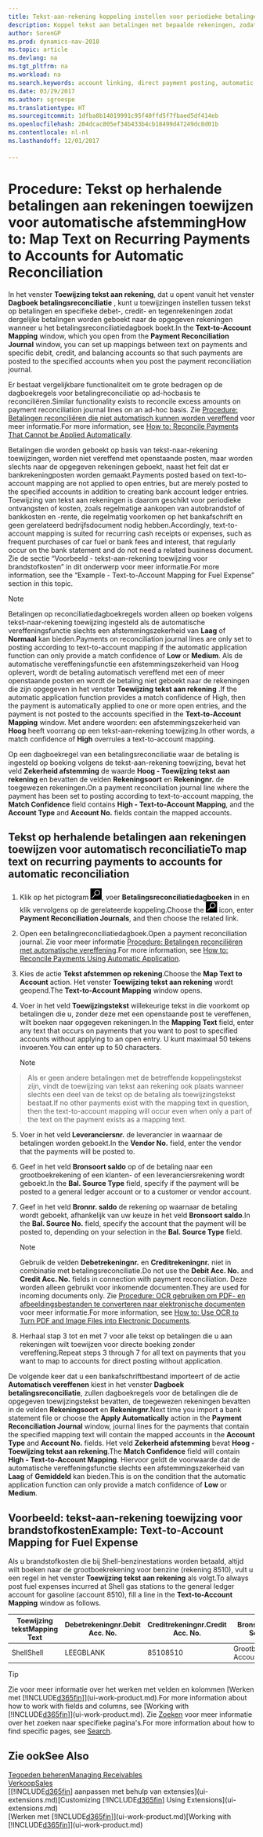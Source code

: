 ```yaml
---
title: Tekst-aan-rekening koppeling instellen voor periodieke betalingen | Microsoft Docs
description: Koppel tekst aan betalingen met bepaalde rekeningen, zodat betalingen naar de rekeningen geboekt worden als u het betalingsreconciliatiedagboek boekt.
author: SorenGP
ms.prod: dynamics-nav-2018
ms.topic: article
ms.devlang: na
ms.tgt_pltfrm: na
ms.workload: na
ms.search.keywords: account linking, direct payment posting, automatic payment processing, reconcile payment, recurring expense, recurring cash receipt
ms.date: 03/29/2017
ms.author: sgroespe
ms.translationtype: HT
ms.sourcegitcommit: 1dfba8b14019991c95f40ffd5f7fbaed5df414eb
ms.openlocfilehash: 284dcac805ef34b433b4cb18499d47249dc8d01b
ms.contentlocale: nl-nl
ms.lasthandoff: 12/01/2017

---
```

# <a name="how-to-map-text-on-recurring-payments-to-accounts-for-automatic-reconciliation"></a><span data-ttu-id="f8498-103">Procedure: Tekst op herhalende betalingen aan rekeningen toewijzen voor automatische afstemming</span><span class="sxs-lookup"><span data-stu-id="f8498-103">How to: Map Text on Recurring Payments to Accounts for Automatic Reconciliation</span></span>
<span data-ttu-id="f8498-104">In het venster **Toewijzing tekst aan rekening**, dat u opent vanuit het venster **Dagboek betalingsreconciliatie** , kunt u toewijzingen instellen tussen tekst op betalingen en specifieke debet-, credit- en tegenrekeningen zodat dergelijke betalingen worden geboekt naar de opgegeven rekeningen wanneer u het betalingsreconciliatiedagboek boekt.</span><span class="sxs-lookup"><span data-stu-id="f8498-104">In the **Text-to-Account Mapping** window, which you open from the **Payment Reconciliation Journal** window, you can set up mappings between text on payments and specific debit, credit, and balancing accounts so that such payments are posted to the specified accounts when you post the payment reconciliation journal.</span></span>

<span data-ttu-id="f8498-105">Er bestaat vergelijkbare functionaliteit om te grote bedragen op de dagboekregels voor betalingreconciliatie op ad-hocbasis te reconciliëren.</span><span class="sxs-lookup"><span data-stu-id="f8498-105">Similar functionality exists to reconcile excess amounts on payment reconciliation journal lines on an ad-hoc basis.</span></span> <span data-ttu-id="f8498-106">Zie [Procedure: Betalingen reconciliëren die niet automatisch kunnen worden vereffend](receivables-how-reconcile-payments-cannot-apply-auto.md) voor meer informatie.</span><span class="sxs-lookup"><span data-stu-id="f8498-106">For more information, see [How to: Reconcile Payments That Cannot be Applied Automatically](receivables-how-reconcile-payments-cannot-apply-auto.md).</span></span>

<span data-ttu-id="f8498-107">Betalingen die worden geboekt op basis van tekst-naar-rekening toewijzingen, worden niet vereffend met openstaande posten, maar worden slechts naar de opgegeven rekeningen geboekt, naast het feit dat er bankrekeningposten worden gemaakt.</span><span class="sxs-lookup"><span data-stu-id="f8498-107">Payments posted based on text-to-account mapping are not applied to open entries, but are merely posted to the specified accounts in addition to creating bank account ledger entries.</span></span> <span data-ttu-id="f8498-108">Toewijzing van tekst aan rekeningen is daarom geschikt voor periodieke ontvangsten of kosten, zoals regelmatige aankopen van autobrandstof of bankkosten en -rente, die regelmatig voorkomen op het bankafschrift en geen gerelateerd bedrijfsdocument nodig hebben.</span><span class="sxs-lookup"><span data-stu-id="f8498-108">Accordingly, text-to-account mapping is suited for recurring cash receipts or expenses, such as frequent purchases of car fuel or bank fees and interest, that regularly occur on the bank statement and do not need a related business document.</span></span> <span data-ttu-id="f8498-109">Zie de sectie “Voorbeeld - tekst-aan-rekening toewijzing voor brandstofkosten” in dit onderwerp voor meer informatie.</span><span class="sxs-lookup"><span data-stu-id="f8498-109">For more information, see the “Example - Text-to-Account Mapping for Fuel Expense” section in this topic.</span></span>

> [!NOTE]  
>   <span data-ttu-id="f8498-110">Betalingen op reconciliatiedagboekregels worden alleen op boeken volgens tekst-naar-rekening toewijzing ingesteld als de automatische vereffeningsfunctie slechts een afstemmingszekerheid van **Laag** of **Normaal** kan bieden.</span><span class="sxs-lookup"><span data-stu-id="f8498-110">Payments on reconciliation journal lines are only set to posting according to text-to-account mapping if the automatic application function can only provide a match confidence of **Low** or **Medium**.</span></span> <span data-ttu-id="f8498-111">Als de automatische vereffeningsfunctie een afstemmingszekerheid van Hoog oplevert, wordt de betaling automatisch vereffend met een of meer openstaande posten en wordt de betaling niet geboekt naar de rekeningen die zijn opgegeven in het venster **Toewijzing tekst aan rekening** .</span><span class="sxs-lookup"><span data-stu-id="f8498-111">If the automatic application function provides a match confidence of High, then the payment is automatically applied to one or more open entries, and the payment is not posted to the accounts specified in the **Text-to-Account Mapping** window.</span></span> <span data-ttu-id="f8498-112">Met andere woorden: een afstemmingszekerheid van **Hoog** heeft voorrang op een tekst-aan-rekening toewijzing.</span><span class="sxs-lookup"><span data-stu-id="f8498-112">In other words, a match confidence of **High** overrules a text-to-account mapping.</span></span>

<span data-ttu-id="f8498-113">Op een dagboekregel van een betalingsreconciliatie waar de betaling is ingesteld op boeking volgens de tekst-aan-rekening toewijzing, bevat het veld **Zekerheid afstemming** de waarde **Hoog - Toewijzing tekst aan rekening** en bevatten de velden **Rekeningsoort** en **Rekeningnr.** de toegewezen rekeningen.</span><span class="sxs-lookup"><span data-stu-id="f8498-113">On a payment reconciliation journal line where the payment has been set to posting according to text-to-account mapping, the **Match Confidence** field contains **High - Text-to-Account Mapping**, and the **Account Type** and **Account No.** fields contain the mapped accounts.</span></span>

## <a name="to-map-text-on-recurring-payments-to-accounts-for-automatic-reconciliation"></a><span data-ttu-id="f8498-114">Tekst op herhalende betalingen aan rekeningen toewijzen voor automatisch reconciliatie</span><span class="sxs-lookup"><span data-stu-id="f8498-114">To map text on recurring payments to accounts for automatic reconciliation</span></span>
1. <span data-ttu-id="f8498-115">Klik op het pictogram ![Zoeken naar pagina of rapport](media/ui-search/search_small.png "pictogram Zoeken naar pagina of rapport"), voer **Betalingsreconciliatiedagboeken** in en klik vervolgens op de gerelateerde koppeling.</span><span class="sxs-lookup"><span data-stu-id="f8498-115">Choose the ![Search for Page or Report](media/ui-search/search_small.png "Search for Page or Report icon") icon, enter **Payment Reconciliation Journals**, and then choose the related link.</span></span>
2. <span data-ttu-id="f8498-116">Open een betalingreconciliatiedagboek.</span><span class="sxs-lookup"><span data-stu-id="f8498-116">Open a payment reconciliation journal.</span></span> <span data-ttu-id="f8498-117">Zie voor meer informatie [Procedure: Betalingen reconciliëren met automatische vereffening](receivables-how-reconcile-payments-auto-application.md).</span><span class="sxs-lookup"><span data-stu-id="f8498-117">For more information, see [How to: Reconcile Payments Using Automatic Application](receivables-how-reconcile-payments-auto-application.md).</span></span>
3. <span data-ttu-id="f8498-118">Kies de actie **Tekst afstemmen op rekening**.</span><span class="sxs-lookup"><span data-stu-id="f8498-118">Choose the **Map Text to Account** action.</span></span> <span data-ttu-id="f8498-119">Het venster **Toewijzing tekst aan rekening** wordt geopend.</span><span class="sxs-lookup"><span data-stu-id="f8498-119">The **Text-to-Account Mapping** window opens.</span></span>
4. <span data-ttu-id="f8498-120">Voer in het veld **Toewijzingstekst** willekeurige tekst in die voorkomt op betalingen die u, zonder deze met een openstaande post te vereffenen, wilt boeken naar opgegeven rekeningen.</span><span class="sxs-lookup"><span data-stu-id="f8498-120">In the **Mapping Text** field, enter any text that occurs on payments that you want to post to specified accounts without applying to an open entry.</span></span> <span data-ttu-id="f8498-121">U kunt maximaal 50 tekens invoeren.</span><span class="sxs-lookup"><span data-stu-id="f8498-121">You can enter up to 50 characters.</span></span>

    > [!NOTE]  
>   <span data-ttu-id="f8498-122">Als er geen andere betalingen met de betreffende koppelingstekst zijn, vindt de toewijzing van tekst aan rekening ook plaats wanneer slechts een deel van de tekst op de betaling als toewijzingstekst bestaat.</span><span class="sxs-lookup"><span data-stu-id="f8498-122">If no other payments exist with the mapping text in question, then the text-to-account mapping will occur even when only a part of the text on the payment exists as a mapping text.</span></span>
5. <span data-ttu-id="f8498-123">Voer in het veld **Leveranciersnr.** de leverancier in waarnaar de betalingen worden geboekt.</span><span class="sxs-lookup"><span data-stu-id="f8498-123">In the **Vendor No.** field, enter the vendor that the payments will be posted to.</span></span>
6. <span data-ttu-id="f8498-124">Geef in het veld **Bronsoort saldo** op of de betaling naar een grootboekrekening of een klanten- of een leveranciersrekening wordt geboekt.</span><span class="sxs-lookup"><span data-stu-id="f8498-124">In the **Bal. Source Type** field, specify if the payment will be posted to a general ledger account or to a customer or vendor account.</span></span>
7. <span data-ttu-id="f8498-125">Geef in het veld **Bronnr. saldo** de rekening op waarnaar de betaling wordt geboekt, afhankelijk van uw keuze in het veld **Bronsoort saldo**.</span><span class="sxs-lookup"><span data-stu-id="f8498-125">In the **Bal. Source No.** field, specify the account that the payment will be posted to, depending on your selection in the **Bal. Source Type** field.</span></span>

    > [!NOTE]
    > <span data-ttu-id="f8498-126">Gebruik de velden **Debetrekeningnr.** en **Creditrekeningnr.** niet in combinatie met betalingsreconciliatie.</span><span class="sxs-lookup"><span data-stu-id="f8498-126">Do not use the **Debit Acc. No.** and **Credit Acc. No.** fields in connection with payment reconciliation.</span></span> <span data-ttu-id="f8498-127">Deze worden alleen gebruikt voor inkomende documenten.</span><span class="sxs-lookup"><span data-stu-id="f8498-127">They are used for incoming documents only.</span></span> <span data-ttu-id="f8498-128">Zie [Procedure: OCR gebruiken om PDF- en afbeeldingsbestanden te converteren naar elektronische documenten](across-how-use-ocr-pdf-images-files.md) voor meer informatie.</span><span class="sxs-lookup"><span data-stu-id="f8498-128">For more information, see [How to: Use OCR to Turn PDF and Image Files into Electronic Documents](across-how-use-ocr-pdf-images-files.md).</span></span>

8. <span data-ttu-id="f8498-129">Herhaal stap 3 tot en met 7 voor alle tekst op betalingen die u aan rekeningen wilt toewijzen voor directe boeking zonder vereffening.</span><span class="sxs-lookup"><span data-stu-id="f8498-129">Repeat steps 3 through 7 for all text on payments that you want to map to accounts for direct posting without application.</span></span>

<span data-ttu-id="f8498-130">De volgende keer dat u een bankafschriftbestand importeert of de actie **Automatisch vereffenen** kiest in het venster **Dagboek betalingsreconciliatie**, zullen dagboekregels voor de betalingen die de opgegeven toewijzingstekst bevatten, de toegewezen rekeningen bevatten in de velden **Rekeningsoort** en **Rekeningnr.**</span><span class="sxs-lookup"><span data-stu-id="f8498-130">Next time you import a bank statement file or choose the **Apply Automatically** action in the **Payment Reconciliation Journal** window, journal lines for the payments that contain the specified mapping text will contain the mapped accounts in the **Account Type** and **Account No.** fields.</span></span> <span data-ttu-id="f8498-131">Het veld **Zekerheid afstemming** bevat **Hoog - Toewijzing tekst aan rekening**.</span><span class="sxs-lookup"><span data-stu-id="f8498-131">The **Match Confidence** field will contain **High - Text-to-Account Mapping**.</span></span> <span data-ttu-id="f8498-132">Hiervoor geldt de voorwaarde dat de automatische vereffeningsfunctie slechts een afstemmingszekerheid van **Laag** of **Gemiddeld** kan bieden.</span><span class="sxs-lookup"><span data-stu-id="f8498-132">This is on the condition that the automatic application function can only provide a match confidence of **Low** or **Medium**.</span></span>

## <a name="example-text-to-account-mapping-for-fuel-expense"></a><span data-ttu-id="f8498-133">Voorbeeld: tekst-aan-rekening toewijzing voor brandstofkosten</span><span class="sxs-lookup"><span data-stu-id="f8498-133">Example: Text-to-Account Mapping for Fuel Expense</span></span>
<span data-ttu-id="f8498-134">Als u brandstofkosten die bij Shell-benzinestations worden betaald, altijd wilt boeken naar de grootboekrekening voor benzine (rekening 8510), vult u een regel in het venster **Toewijzing tekst aan rekening** als volgt.</span><span class="sxs-lookup"><span data-stu-id="f8498-134">To always post fuel expenses incurred at Shell gas stations to the general ledger account for gasoline (account 8510), fill a line in the **Text-to-Account Mapping** window as follows.</span></span>

| <span data-ttu-id="f8498-135">Toewijzing tekst</span><span class="sxs-lookup"><span data-stu-id="f8498-135">Mapping Text</span></span> | <span data-ttu-id="f8498-136">Debetrekeningnr.</span><span class="sxs-lookup"><span data-stu-id="f8498-136">Debit Acc. No.</span></span> | <span data-ttu-id="f8498-137">Creditrekeningnr.</span><span class="sxs-lookup"><span data-stu-id="f8498-137">Credit Acc. No.</span></span> | <span data-ttu-id="f8498-138">Bronsoort saldo</span><span class="sxs-lookup"><span data-stu-id="f8498-138">Bal. Source Type</span></span> | <span data-ttu-id="f8498-139">Bronnr. saldo</span><span class="sxs-lookup"><span data-stu-id="f8498-139">Bal. Source No.</span></span> |
| --- | --- | --- | --- | --- |
| <span data-ttu-id="f8498-140">Shell</span><span class="sxs-lookup"><span data-stu-id="f8498-140">Shell</span></span> |<span data-ttu-id="f8498-141">LEEG</span><span class="sxs-lookup"><span data-stu-id="f8498-141">BLANK</span></span> |<span data-ttu-id="f8498-142">8510</span><span class="sxs-lookup"><span data-stu-id="f8498-142">8510</span></span> |<span data-ttu-id="f8498-143">Grootboekrekening</span><span class="sxs-lookup"><span data-stu-id="f8498-143">G/L Account</span></span> |<span data-ttu-id="f8498-144">LEEG</span><span class="sxs-lookup"><span data-stu-id="f8498-144">BLANK</span></span> |

> [!TIP]  
>   <span data-ttu-id="f8498-145">Zie voor meer informatie over het werken met velden en kolommen [Werken met [!INCLUDE[d365fin](includes/d365fin_long_md.md)]](ui-work-product.md).</span><span class="sxs-lookup"><span data-stu-id="f8498-145">For more information about how to work with fields and columns, see [Working with [!INCLUDE[d365fin](includes/d365fin_long_md.md)]](ui-work-product.md).</span></span> <span data-ttu-id="f8498-146">Zie [Zoeken](ui-search.md) voor meer informatie over het zoeken naar specifieke pagina's.</span><span class="sxs-lookup"><span data-stu-id="f8498-146">For more information about how to find specific pages, see [Search](ui-search.md).</span></span>

## <a name="see-also"></a><span data-ttu-id="f8498-147">Zie ook</span><span class="sxs-lookup"><span data-stu-id="f8498-147">See Also</span></span>
[<span data-ttu-id="f8498-148">Tegoeden beheren</span><span class="sxs-lookup"><span data-stu-id="f8498-148">Managing Receivables</span></span>](receivables-manage-receivables.md)  
[<span data-ttu-id="f8498-149">Verkoop</span><span class="sxs-lookup"><span data-stu-id="f8498-149">Sales</span></span>](sales-manage-sales.md)  
<span data-ttu-id="f8498-150">[[!INCLUDE[d365fin](includes/d365fin_md.md)] aanpassen met behulp van extensies](ui-extensions.md)</span><span class="sxs-lookup"><span data-stu-id="f8498-150">[Customizing [!INCLUDE[d365fin](includes/d365fin_md.md)] Using Extensions](ui-extensions.md)</span></span>  
<span data-ttu-id="f8498-151">[Werken met [!INCLUDE[d365fin](includes/d365fin_md.md)]](ui-work-product.md)</span><span class="sxs-lookup"><span data-stu-id="f8498-151">[Working with [!INCLUDE[d365fin](includes/d365fin_md.md)]](ui-work-product.md)</span></span>

